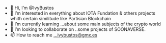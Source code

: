 - 👋 Hi, I’m @IvyBustos
- 👀 I’m interested in everything about IOTA Fundation & others projects whith certain similitude like Partisian Blockchain
- 🌱 I’m currently learning ...about some main subjects of the crypto world
- 💞️ I’m looking to collaborate on ..some projects of SOONAVERSE.
- 📫 How to reach me ...ivybustos@gmx.es

<!---
IvyBustos/IvyBustos is a ✨ special ✨ repository because its `README.md` (this file) appears on your GitHub profile.
You can click the Preview link to take a look at your changes.
--->
